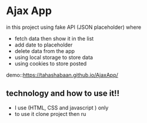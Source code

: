 # Ajax App
  in this project using fake API (JSON placeholder) where 
   - fetch data then show it in the list
   - add date to placeholder
   - delete data from the app
   - using local storage to store data
   - using cookies to store posted
     
demo::https://tahashabaan.github.io/AjaxApp/

## technology and how to use it!!
  - I use (HTML, CSS and javascript ) only
  - to use it clone project then ru
